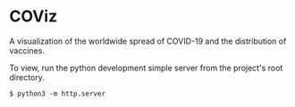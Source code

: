 # COViz

A visualization of the worldwide spread of COVID-19 and the distribution of vaccines.

To view, run the python development simple server from the project's root directory.

```
$ python3 -m http.server
```
